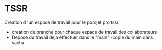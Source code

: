 # TSSR

Creation d 'un espace de travail pour le porojet pro tssr
- creation de branche pour chaque espace de travail des collaborateurs
- Depose du travail deja effectuer dans le "main"
-copie du main dans sacha
